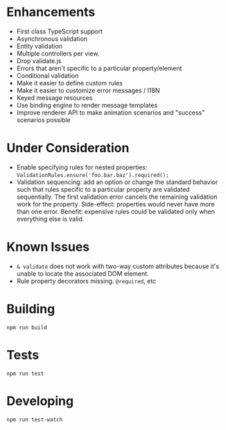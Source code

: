# Enhancements

* First class TypeScript support
* Asynchronous validation
* Entity validation
* Multiple controllers per view.
* Drop validate.js
* Errors that aren't specific to a particular property/element
* Conditional validation
* Make it easier to define custom rules
* Make it easier to customize error messages / I18N
* Keyed message resources
* Use binding engine to render message templates
* Improve renderer API to make animation scenarios and "success" scenarios possible

# Under Consideration

* Enable specifying rules for nested properties: `ValidationRules.ensure('foo.bar.baz').required();`
* Validation sequencing: add an option or change the standard behavior such that rules specific to a particular property are validated sequentially. The first validation error cancels the remaining validation work for the property. Side-effect: properties would never have more than one error. Benefit: expensive rules could be validated only when everything else is valid.

# Known Issues

* `& validate` does not work with two-way custom attributes because it's unable to locate the associated DOM element.
* Rule property decorators missing. `@required`, etc

# Building

```shell
npm run build
```

# Tests

```shell
npm run test
```

# Developing

```shell
npm run test-watch
```
